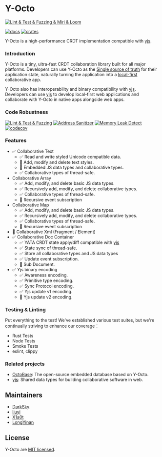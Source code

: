 # Y-Octo

[![Lint & Test & Fuzzing & Miri & Loom](https://github.com/toeverything/y-octo/actions/workflows/y-octo.yml/badge.svg)](https://github.com/toeverything/y-octo/actions/workflows/y-octo.yml)

[![docs]](https://docs.rs/crate/y-octo)
[![crates]](https://crates.io/crates/y-octo)

Y-Octo is a high-performance CRDT implementation compatible with [yjs].

### Introduction

Y-Octo is a tiny, ultra-fast CRDT collaboration library built for all major platforms. Developers can use Y-Octo as the [Single source of truth](https://en.wikipedia.org/wiki/Single_source_of_truth) for their application state, naturally turning the application into a [local-first](https://www.inkandswitch.com/local-first/) collaborative app.

Y-Octo also has interoperability and binary compatibility with [yjs]. Developers can use [yjs] to develop local-first web applications and collaborate with Y-Octo in native apps alongside web apps.

### Code Robustness

[![Lint & Test & Fuzzing]](https://github.com/toeverything/y-octo/actions/workflows/y-octo.yml)
[![Address Sanitizer]](https://github.com/toeverything/y-octo/actions/workflows/asan.yml)
[![Memory Leak Detect]](https://github.com/toeverything/y-octo/actions/workflows/memory-test.yml)
[![codecov]](https://codecov.io/gh/toeverything/y-octo)

### Features

- ✅ Collaborative Text
  - ✅ Read and write styled Unicode compatible data.
  - 🚧 Add, modify and delete text styles.
  - 🚧 Embedded JS data types and collaborative types.
  - ✅ Collaborative types of thread-safe.
- Collaborative Array
  - ✅ Add, modify, and delete basic JS data types.
  - ✅ Recursively add, modify, and delete collaborative types.
  - ✅ Collaborative types of thread-safe.
  - 🚧 Recursive event subscription
- Collaborative Map
  - ✅ Add, modify, and delete basic JS data types.
  - ✅ Recursively add, modify, and delete collaborative types.
  - ✅ Collaborative types of thread-safe.
  - 🚧 Recursive event subscription
- 🚧 Collaborative Xml (Fragment / Element)
- ✅ Collaborative Doc Container
  - ✅ YATA CRDT state apply/diff compatible with [yjs]
  - ✅ State sync of thread-safe.
  - ✅ Store all collaborative types and JS data types
  - ✅ Update event subscription.
  - 🚧 Sub Document.
- ✅ Yjs binary encoding
  - ✅ Awareness encoding.
  - ✅ Primitive type encoding.
  - ✅ Sync Protocol encoding.
  - ✅ Yjs update v1 encoding.
  - 🚧 Yjs update v2 encoding.

### Testing & Linting

Put everything to the test! We've established various test suites, but we're continually striving to enhance our coverage：

- Rust Tests
- Node Tests
- Smoke Tests
- eslint, clippy

### Related projects

- [OctoBase]: The open-source embedded database based on Y-Octo.
- [yjs]: Shared data types for building collaborative software in web.

## Maintainers

- [DarkSky](https://github.com/darkskygit)
- [liuyi](https://github.com/forehalo)
- [X1a0t](https://github.com/thorseraq)
- [LongYinan](https://github.com/Brooooooklyn)

## License

Y-Octo are [MIT licensed].

[codecov]: https://codecov.io/gh/toeverything/y-octo/graph/badge.svg?token=9AQY5Q1BYH
[crates]: https://img.shields.io/crates/v/y-octo.svg
[docs]: https://img.shields.io/crates/v/y-octo.svg
[yjs]: https://github.com/yjs/yjs
[Lint & Test & Fuzzing]: https://github.com/toeverything/y-octo/actions/workflows/y-octo.yml/badge.svg
[Address Sanitizer]: https://github.com/toeverything/y-octo/actions/workflows/y-octo-asan.yml/badge.svg
[Memory Leak Detect]: https://github.com/toeverything/y-octo/actions/workflows/y-octo-memory-test.yml/badge.svg
[OctoBase]: https://github.com/toeverything/octobase
[BlockSuite]: https://github.com/toeverything/blocksuite
[AFFiNE]: https://github.com/toeverything/affine
[MIT licensed]: ./LICENSE
